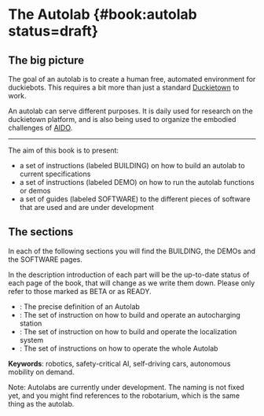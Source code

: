 # The Autolab {#book:autolab status=draft}



## The big picture

The goal of an autolab is to create a human free, automated environment for duckiebots. This requires a bit more than just a standard [Duckietown](+opmanual_duckietown#duckietowns) to work. 

An autolab can serve different purposes. It is daily used for research on the duckietown platform, and is also being used to organize the embodied challenges of [AIDO]((+AIDO#AIDO)).

___

The aim of this book is to present:

- a set of instructions (labeled BUILDING) on how to build an autolab to current specifications
- a set of instructions (labeled DEMO) on how to run the autolab functions or demos
- a set of guides (labeled SOFTWARE) to the different pieces of software that are used and are under development

## The sections

In each of the following sections you will find the BUILDING, the DEMOs and the SOFTWARE pages.

In the description introduction of each part will be the up-to-date status of each page of the book, that will change as we write them down. Please only refer to those marked as BETA or as READY. 

- [](#autolab-definition) : The precise definition of an Autolab
- [](#autolab-auto-charging) : The set of instruction on how to build and operate an autocharging station
- [](#autolab-localization) : The set of instruction on how to build and operate the localization system
- [](#autolab-operation-manual) : The set of instructions on how to operate the whole Autolab


**Keywords**: robotics, safety-critical AI, self-driving cars, autonomous mobility on demand.

Note: Autolabs are currently under development. The naming is not fixed yet, and you might find references to the robotarium, which is the same thing as the autolab.
